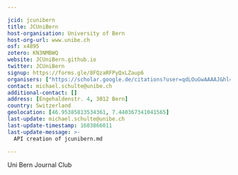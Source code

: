 ```yaml
---

jcid: jcunibern
title: JCUniBern
host-organisation: University of Bern
host-org-url: www.unibe.ch
osf: x4895
zotero: KN3NMBWQ
website: JCUniBern.github.io
twitter: JCUniBern
signup: https://forms.gle/8FQzaRFPyQxLZaup6
organisers: ["https://scholar.google.de/citations?user=qdLOuGwAAAAJ&hl=en"]
contact: michael.schulte@unibe.ch
additional-contact: []
address: [Engehaldenstr. 4, 3012 Bern]
country: Switzerland
geolocation: [46.95385813534361, 7.440367341041565]
last-update: michael.schulte@unibe.ch
last-update-timestamp: 1603866011
last-update-message: >-
  API creation of jcunibern.md

---
```


Uni Bern Journal Club
